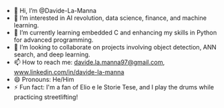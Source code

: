 - 👋 Hi, I’m @Davide-La-Manna
- 👀 I’m interested in AI revolution, data science, finance, and machine learning.
- 🌱 I’m currently learning embedded C and enhancing my skills in Python for advanced programming.
- 💞️ I’m looking to collaborate on projects involving object detection, ANN search, and deep learning.
- 📫 How to reach me: davide.la.manna97@gmail.com, www.linkedin.com/in/davide-la-manna
- 😄 Pronouns: He/Him
- ⚡ Fun fact: I'm a fan of Elio e le Storie Tese, and I play the drums while practicing streetlifting!


<!---
Davide-La-Manna/Davide-La-Manna is a ✨ special ✨ repository because its `README.md` (this file) appears on your GitHub profile.
You can click the Preview link to take a look at your changes.
--->
